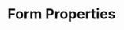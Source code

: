 ---
title: Form Properties
content-type: "api-doc"
order: 8

# This parameter is used in _includes/connect/api-endpoint-rollup.html
# To display the correct description for a given form property
property-description: |
  {% assign integration = VARIABLE.display-name %}
  {% case VARIABLE.source-type %}
  {% when 'database' %}
  {% assign first-letter = integration | slice: 0 %}

  {% if first-letter == "A"
  or first-letter == "O"
  or first-letter == "I"
  or first-letter == "E"
  or first-letter == "U" %}
      {% assign article = "an" %}
  {% else %}
  {% assign article = "a" %}
  {% endif %}

  {{ article | capitalize }} {{ integration }} connection reads data from {{ article }} {{ integration }} database and corresponds to source `type: {{ VARIABLE.api-type }}`.

  {% when 'saas' %}
  {{ integration }} connections read data from the {{ integration }} API and correspond to source `type: {{ VARIABLE.api-type }}`.
  
  {% else %}
  {% assign destination = VARIABLE.display-name %}
  A {{ destination }} connection writes data to a {{ destination }} database and corresponds to destination `type: {{ VARIABLE.api-type }}`.
  {% endcase %}


sections:
  - content: |
      Stitch connects to a large, diverse universe of applications and data warehouses, each of which is configured differently.

      The `properties` objects contain the properties necessary to create a source or destination object.

      For sources, these properties can also be found in the source's report card `step: form`.

      {% include connect/api-endpoint-rollup.html type="form-property" %}

  - title: "Destination Form Properties"
    anchor: "destination-form-properties"
    content: |
      Destination form properties should be sent in the `connection` argument when using the [Create]({{ api.core-objects.destinations.create.anchor }}) or [Update a Destination]({{ api.core-objects.destinations.update.anchor }}) endpoints.

      {% include connect/api-endpoint-rollup.html type="form-property" subtype="destination" %}
    include: |
      {% include connect/api-form-properties.html content="destination" %}
      

  - title: "Source Form Properties"
    anchor: "source-form-properties"
    content: |
      Source form properties should be sent in the `properties` argument when using the [Create]({{ api.core-objects.sources.create.anchor }}) or [Update a Source]({{ api.core-objects.sources.update.anchor }}) endpoints.

      All properties should be sent as strings.

      {% include connect/api-endpoint-rollup.html type="form-property" subtype="source" %}
    include: |
      {% include connect/api-form-properties.html content="source" %}
---
